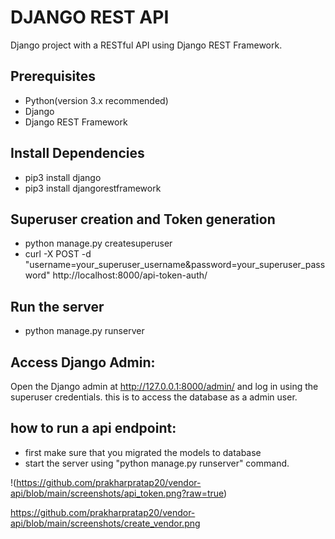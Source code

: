 # DJANGO REST API

Django project with a RESTful API using Django REST Framework.

## Prerequisites

- Python(version 3.x recommended)
- Django
- Django REST Framework

## Install Dependencies

- pip3 install django
- pip3 install djangorestframework

## Superuser creation and Token generation

- python manage.py createsuperuser
- curl -X POST -d "username=your_superuser_username&password=your_superuser_password" http://localhost:8000/api-token-auth/

## Run the server

- python manage.py runserver

## Access Django Admin:

Open the Django admin at http://127.0.0.1:8000/admin/ and log in using the superuser credentials. this is to access the database as a admin user.

## how to run a api endpoint:

- first make sure that you migrated the models to database
- start the server using "python manage.py runserver" command.

!(https://github.com/prakharpratap20/vendor-api/blob/main/screenshots/api_token.png?raw=true)

https://github.com/prakharpratap20/vendor-api/blob/main/screenshots/create_vendor.png
